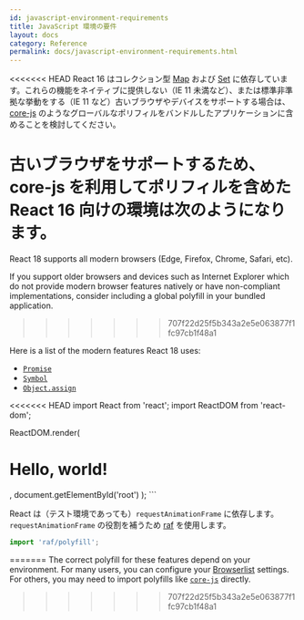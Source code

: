 ```yaml
---
id: javascript-environment-requirements
title: JavaScript 環境の要件
layout: docs
category: Reference
permalink: docs/javascript-environment-requirements.html
---
```


<<<<<<< HEAD
React 16 はコレクション型 [Map](https://developer.mozilla.org/en-US/docs/Web/JavaScript/Reference/Global_Objects/Map) および [Set](https://developer.mozilla.org/en-US/docs/Web/JavaScript/Reference/Global_Objects/Set) に依存しています。これらの機能をネイティブに提供しない（IE 11 未満など）、または標準非準拠な挙動をする（IE 11 など）古いブラウザやデバイスをサポートする場合は、[core-js](https://github.com/zloirock/core-js) のようなグローバルなポリフィルをバンドルしたアプリケーションに含めることを検討してください。

古いブラウザをサポートするため、core-js を利用してポリフィルを含めた React 16 向けの環境は次のようになります。
=======
React 18 supports all modern browsers (Edge, Firefox, Chrome, Safari, etc).

If you support older browsers and devices such as Internet Explorer which do not provide modern browser features natively or have non-compliant implementations, consider including a global polyfill in your bundled application.
>>>>>>> 707f22d25f5b343a2e5e063877f1fc97cb1f48a1

Here is a list of the modern features React 18 uses:
- [`Promise`](https://developer.mozilla.org/en-US/docs/Web/JavaScript/Reference/Global_Objects/Promise)
- [`Symbol`](https://developer.mozilla.org/en-US/docs/Web/JavaScript/Reference/Global_Objects/Symbol)
- [`Object.assign`](https://developer.mozilla.org/en-US/docs/Web/JavaScript/Reference/Global_Objects/Object/assign)

<<<<<<< HEAD
import React from 'react';
import ReactDOM from 'react-dom';

ReactDOM.render(
  <h1>Hello, world!</h1>,
  document.getElementById('root')
);
```

React は（テスト環境であっても）`requestAnimationFrame` に依存します。
`requestAnimationFrame` の役割を補うため [raf](https://www.npmjs.com/package/raf) を使用します。

```js
import 'raf/polyfill';
```
=======
The correct polyfill for these features depend on your environment. For many users, you can configure your [Browserlist](https://github.com/browserslist/browserslist) settings. For others, you may need to import polyfills like [`core-js`](https://github.com/zloirock/core-js) directly.
>>>>>>> 707f22d25f5b343a2e5e063877f1fc97cb1f48a1
